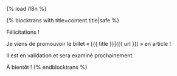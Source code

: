 {% load i18n %}

{% blocktrans with title=content.title|safe %}

Félicitations !

Je viens de promouvoir le billet « [{{ title }}]({{ url }}) » en article !

Il est en validation et sera examiné prochainement.

À bientôt !
{% endblocktrans %}

